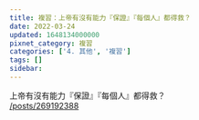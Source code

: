 ```yaml
---
title: 複習：上帝有沒有能力『保證』『每個人』都得救？
date: 2022-03-24
updated: 1648134000000
pixnet_category: 複習
categories: ['4. 其他', '複習']
tags: []
sidebar: 
---
```


<div>上帝有沒有能力『保證』『每個人』都得救？</div>
<div><a href="/posts/269192388" target="_blank">/posts/269192388</a></div>
